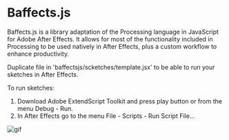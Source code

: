 # Baffects.js
Baffects.js is a library adaptation of the Processing language in JavaScript for Adobe After Effects. It allows for most of the functionality included in Processing to be used natively in After Effects, plus a custom workflow to enhance productivity.



Duplicate file in 'baffectsjs/scketches/template.jsx' to be able to run your sketches in After Effects.


To run sketches:
1. Download Adobe ExtendScript Toolkit and press play button or from the menu Debug - Run.
2. In After Effects go to the menu File - Scripts - Run Script File...


![gif](https://i.imgur.com/JsBk4mE.gif)
